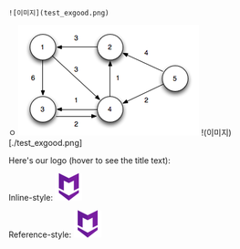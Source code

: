  	![이미지](test_exgood.png)
  
  ㅇ
  ![이미지](./test_exgood.png)
  !(이미지)[./test_exgood.png]

Here's our logo (hover to see the title text):

Inline-style: 
![alt text](https://github.com/adam-p/markdown-here/raw/master/src/common/images/icon48.png "Logo Title Text 1")

Reference-style: 
![alt text][logo]

[logo]: https://github.com/adam-p/markdown-here/raw/master/src/common/images/icon48.png
